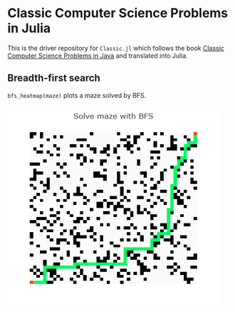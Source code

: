 # Classic Computer Science Problems in Julia
This is the driver repository for `Classic.jl` which follows the book [Classic Computer Science Problems in Java](https://livebook.manning.com/book/classic-computer-science-problems-in-java) and translated into Julia.

## Breadth-first search
`bfs_heatmap(maze)` plots a maze solved by BFS.

![BFS](assets/solve_maze_with_bfs_50x50.png)
